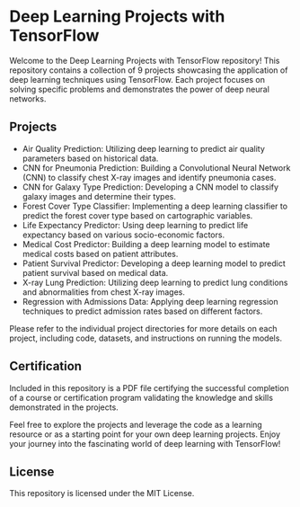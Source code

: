# Deep Learning Projects with TensorFlow
Welcome to the Deep Learning Projects with TensorFlow repository! This repository contains a collection of 9 projects showcasing the application of deep learning techniques using TensorFlow. Each project focuses on solving specific problems and demonstrates the power of deep neural networks.

## Projects
- Air Quality Prediction: Utilizing deep learning to predict air quality parameters based on historical data.
- CNN for Pneumonia Prediction: Building a Convolutional Neural Network (CNN) to classify chest X-ray images and identify pneumonia cases.
- CNN for Galaxy Type Prediction: Developing a CNN model to classify galaxy images and determine their types.
- Forest Cover Type Classifier: Implementing a deep learning classifier to predict the forest cover type based on cartographic variables.
- Life Expectancy Predictor: Using deep learning to predict life expectancy based on various socio-economic factors.
- Medical Cost Predictor: Building a deep learning model to estimate medical costs based on patient attributes.
- Patient Survival Predictor: Developing a deep learning model to predict patient survival based on medical data.
- X-ray Lung Prediction: Utilizing deep learning to predict lung conditions and abnormalities from chest X-ray images.
- Regression with Admissions Data: Applying deep learning regression techniques to predict admission rates based on different factors.

Please refer to the individual project directories for more details on each project, including code, datasets, and instructions on running the models.

## Certification
Included in this repository is a PDF file certifying the successful completion of a course or certification program validating the knowledge and skills demonstrated in the projects.

Feel free to explore the projects and leverage the code as a learning resource or as a starting point for your own deep learning projects. Enjoy your journey into the fascinating world of deep learning with TensorFlow!

## License
This repository is licensed under the MIT License.
